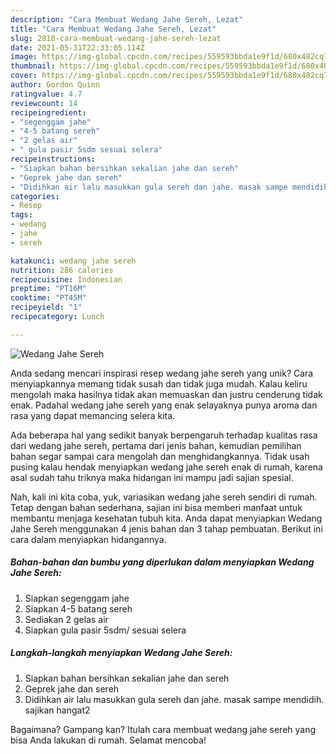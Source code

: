 ```yaml
---
description: "Cara Membuat Wedang Jahe Sereh, Lezat"
title: "Cara Membuat Wedang Jahe Sereh, Lezat"
slug: 2810-cara-membuat-wedang-jahe-sereh-lezat
date: 2021-05-31T22:33:05.114Z
image: https://img-global.cpcdn.com/recipes/559593bbda1e9f1d/680x482cq70/wedang-jahe-sereh-foto-resep-utama.jpg
thumbnail: https://img-global.cpcdn.com/recipes/559593bbda1e9f1d/680x482cq70/wedang-jahe-sereh-foto-resep-utama.jpg
cover: https://img-global.cpcdn.com/recipes/559593bbda1e9f1d/680x482cq70/wedang-jahe-sereh-foto-resep-utama.jpg
author: Gordon Quinn
ratingvalue: 4.7
reviewcount: 14
recipeingredient:
- "segenggam jahe"
- "4-5 batang sereh"
- "2 gelas air"
- " gula pasir 5sdm sesuai selera"
recipeinstructions:
- "Siapkan bahan bersihkan sekalian jahe dan sereh"
- "Geprek jahe dan sereh"
- "Didihkan air lalu masukkan gula sereh dan jahe. masak sampe mendidih. sajikan hangat2"
categories:
- Resep
tags:
- wedang
- jahe
- sereh

katakunci: wedang jahe sereh 
nutrition: 286 calories
recipecuisine: Indonesian
preptime: "PT16M"
cooktime: "PT45M"
recipeyield: "1"
recipecategory: Lunch

---
```



![Wedang Jahe Sereh](https://img-global.cpcdn.com/recipes/559593bbda1e9f1d/680x482cq70/wedang-jahe-sereh-foto-resep-utama.jpg)

Anda sedang mencari inspirasi resep wedang jahe sereh yang unik? Cara menyiapkannya memang tidak susah dan tidak juga mudah. Kalau keliru mengolah maka hasilnya tidak akan memuaskan dan justru cenderung tidak enak. Padahal wedang jahe sereh yang enak selayaknya punya aroma dan rasa yang dapat memancing selera kita.



Ada beberapa hal yang sedikit banyak berpengaruh terhadap kualitas rasa dari wedang jahe sereh, pertama dari jenis bahan, kemudian pemilihan bahan segar sampai cara mengolah dan menghidangkannya. Tidak usah pusing kalau hendak menyiapkan wedang jahe sereh enak di rumah, karena asal sudah tahu triknya maka hidangan ini mampu jadi sajian spesial.


Nah, kali ini kita coba, yuk, variasikan wedang jahe sereh sendiri di rumah. Tetap dengan bahan sederhana, sajian ini bisa memberi manfaat untuk membantu menjaga kesehatan tubuh kita. Anda dapat menyiapkan Wedang Jahe Sereh menggunakan 4 jenis bahan dan 3 tahap pembuatan. Berikut ini cara dalam menyiapkan hidangannya.

<!--inarticleads1-->

##### Bahan-bahan dan bumbu yang diperlukan dalam menyiapkan Wedang Jahe Sereh:

1. Siapkan segenggam jahe
1. Siapkan 4-5 batang sereh
1. Sediakan 2 gelas air
1. Siapkan  gula pasir 5sdm/ sesuai selera




<!--inarticleads2-->

##### Langkah-langkah menyiapkan Wedang Jahe Sereh:

1. Siapkan bahan bersihkan sekalian jahe dan sereh
1. Geprek jahe dan sereh
1. Didihkan air lalu masukkan gula sereh dan jahe. masak sampe mendidih. sajikan hangat2




Bagaimana? Gampang kan? Itulah cara membuat wedang jahe sereh yang bisa Anda lakukan di rumah. Selamat mencoba!
